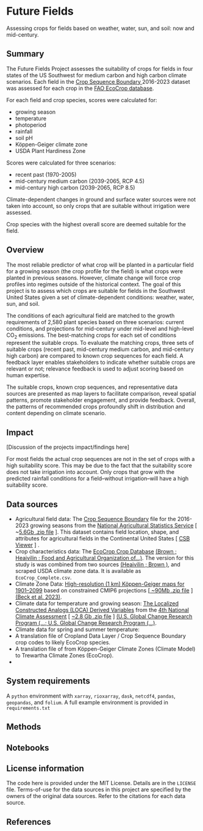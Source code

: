 # Future Fields

Assessing crops for fields based on weather, water, sun, and soil: now and mid-century.


## Summary

The Future Fields Project assesses the suitability of crops for fields in four states of the US Southwest for medium carbon and high carbon climate scenarios. Each field in the [ Crop Sequence Boundary ](https://www.nass.usda.gov/Research_and_Science/Crop-Sequence-Boundaries/) 2016-2023 dataset was assessed for each crop in the [FAO EcoCrop database](https://gaez.fao.org/pages/ecocrop).

For each field and crop species, scores were calculated for:



* growing season
* temperature
* photoperiod
* rainfall
* soil pH
* Köppen-Geiger climate zone
* USDA Plant Hardiness Zone

Scores were calculated for three scenarios:



* recent past (1970-2005)
* mid-century medium carbon (2039-2065, RCP 4.5)
* mid-century high carbon (2039-2065, RCP 8.5)

Climate-dependent changes in ground and surface water sources were not taken into account, so only crops that are suitable without irrigation were assessed.  

Crop species with the highest overall score are deemed suitable for the field.


## Overview

The most reliable predictor of what crop will be planted in a particular field for a growing season (the crop profile for the field) is what crops were planted in previous seasons.  However, climate change will force crop profiles into regimes outside of the historical context. The goal of this project is to assess which crops are suitable for fields in the Southwest United States given a set of climate-dependent conditions: weather, water, sun, and soil. 

The conditions of each agricultural field are matched to the growth requirements of 2,580 plant species based on three scenarios: current conditions, and projections for mid-century under mid-level and high-level CO<sub>2</sub> emissions.  The best-matching crops for each set of conditions represent the suitable crops. To evaluate the matching crops, three sets of suitable crops (recent past, mid-century medium carbon, and mid-century high carbon) are compared to known crop sequences for each field. A feedback layer enables stakeholders to indicate whether suitable crops are relevant or not; relevance feedback is used to adjust scoring based on human expertise.   

The suitable crops, known crop sequences, and representative data sources are presented as map layers to facilitate comparison, reveal spatial patterns, promote stakeholder engagement, and provide feedback.  Overall, the patterns of recommended crops profoundly shift in distribution and content depending on climate scenario.


## Impact

[Discussion of the projects impact/findings here]

For most fields the actual crop sequences are not in the set of crops with a high suitability score.  This may be due to the fact that the suitability score does not take irrigation into account.  Only crops that grow with the predicted rainfall conditions for a field–without irrigation–will have a high suitability score. 


## Data sources



* Agricultural field data: The [Crop Sequence Boundary](https://www.nass.usda.gov/Research_and_Science/Crop-Sequence-Boundaries/) file for the 2016-2023 growing seasons from the [National Agricultural Statistics Service](https://www.nass.usda.gov/i) [ ~[5.6Gb .zip file](https://www.nass.usda.gov/Research_and_Science/Crop-Sequence-Boundaries/datasets/NationalCSB_2016-2023_rev23.zip) ].  This dataset contains field location, shape, and attributes for agricultural fields in the Continental United States [ [CSB Viewer](https://www.nass.usda.gov/Research_and_Science/Crop-Sequence-Boundaries/Viewer/i) ] .
* Crop characteristics data: The [EcoCrop Crop Database](https://gaez.fao.org/pages/ecocrop) [(Brown ; Heaivilin ; Food and Agricultural Organization of...)](https://paperpile.com/c/IkePR6/Y9Kd+6jz7+fB0j).  The version for this study is was combined from two sources [(Heaivilin ; Brown )](https://paperpile.com/c/IkePR6/6jz7+Y9Kd), and scraped USDA climate zone data. It is available as `EcoCrop_Complete.csv`.
* Climate Zone Data: [High-resolution (1 km) Köppen-Geiger maps for 1901–2099](https://figshare.com/articles/dataset/High-resolution_1_km_K_ppen-Geiger_maps_for_1901_2099_based_on_constrained_CMIP6_projections/21789074/1) based on constrained CMIP6 projections [[ ~90Mb .zip file](https://figshare.com/ndownloader/articles/21789074/versions/1) ] [(Beck et al. 2023)](https://paperpile.com/c/IkePR6/rihb).
* Climate data for temperature and growing season: [The  Localized Constructed Analogs (LOCA) Derived Variables](https://atlas.globalchange.gov/pages/nca4archive) from the [4th National Climate Assessment](https://atlas.globalchange.gov/pages/nca4archive) [ [~2.8 Gb .zip file](https://downloads.globalchange.gov/scenarios/LOCA_data_all.tar.gz) ] [(U.S. Global Change Research Program (...; U.S. Global Change Research Program (...)](https://paperpile.com/c/IkePR6/1QP6+KHzs).
* Climate data for spring and summer temperature: 
* A translation file of Cropland Data Layer / Crop Sequence Boundary crop codes to likely EcoCrop species.
* A translation file of from Köppen-Geiger Climate Zones (Climate Model) to Trewartha Climate Zones (EcoCrop).
* 


## System requirements

A `python` environment with `xarray`, `rioxarray`, `dask`, `netcdf4`, `pandas`, `geopandas`, and `folium`.  A full example environment is provided in `requirements.txt`


## Methods


## Notebooks


## License information

The code here is provided under the MIT License. Details are in the `LICENSE` file. Terms-of-use for the data sources in this project are specified by the owners of the original data sources.  Refer to  the citations for each data source. 


## References
